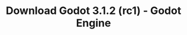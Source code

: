 ---
# Generated by /tools/generators/src/download_archive_generator !!! do not edit by hand !!!
title: 'Download Godot 3.1.2 (rc1) - Godot Engine'
type: 'download/archive'
name: '3.1.2'
flavor: 'rc1'
release_date: '2019-11-13T03:00:00-00:00'
release_notes: 'article/release-candidate-godot-3-1-2-rc-1/'
primaryPlatforms:
  - 'android.apk'
  - 'linux.64'
  - 'macos.universal'
  - 'windows.64'
  - 'linux_server.headless.64'
  - 'web'
  - 'templates'
links:
  android.apk:
    name: 'android.apk'
    title: 'Android'
    caption: 'APK Universal (ARM64 + ARMv7 + x86_64 + x86)'
    tags:
      - 'APK download'
      - 'ARM64/v7'
      - 'x86 (64 & 32 bit)'
    hosts:
      github_builds:
        regular: 'https://github.com/godotengine/godot-builds/releases/download/3.1.2-rc1/Godot_v3.1.2-rc1_android_editor.apk'
        mono: '#'
      github:
        regular: 'https://github.com/godotengine/godot/releases/download/3.1.2-rc1/Godot_v3.1.2-rc1_android_editor.apk'
        mono: '#'
  linux.64:
    name: 'linux.64'
    title: 'Linux'
    caption: 'Padrão (x86_64)'
    tags:
      - '64 bit'
    hosts:
      github_builds:
        regular: 'https://github.com/godotengine/godot-builds/releases/download/3.1.2-rc1/Godot_v3.1.2-rc1_x11.64.zip'
        mono: 'https://github.com/godotengine/godot-builds/releases/download/3.1.2-rc1/Godot_v3.1.2-rc1_mono_x11_64.zip'
      github:
        regular: 'https://github.com/godotengine/godot/releases/download/3.1.2-rc1/Godot_v3.1.2-rc1_x11.64.zip'
        mono: 'https://github.com/godotengine/godot/releases/download/3.1.2-rc1/Godot_v3.1.2-rc1_mono_x11_64.zip'
  macos.universal:
    name: 'macos.universal'
    title: 'macOS'
    caption: 'Universal (x86_64 + Silício da Apple)'
    tags:
      - 'Intel/Apple Silicon'
      - '64 bit'
    hosts:
      github_builds:
        regular: 'https://github.com/godotengine/godot-builds/releases/download/3.1.2-rc1/Godot_v3.1.2-rc1_osx.universal.zip'
        mono: 'https://github.com/godotengine/godot-builds/releases/download/3.1.2-rc1/Godot_v3.1.2-rc1_mono_osx.universal.zip'
      github:
        regular: 'https://github.com/godotengine/godot/releases/download/3.1.2-rc1/Godot_v3.1.2-rc1_osx.universal.zip'
        mono: 'https://github.com/godotengine/godot/releases/download/3.1.2-rc1/Godot_v3.1.2-rc1_mono_osx.universal.zip'
  windows.64:
    name: 'windows.64'
    title: 'Windows'
    caption: 'Padrão (x86_64)'
    tags:
      - '64 bit'
    hosts:
      github_builds:
        regular: 'https://github.com/godotengine/godot-builds/releases/download/3.1.2-rc1/Godot_v3.1.2-rc1_win64.exe.zip'
        mono: 'https://github.com/godotengine/godot-builds/releases/download/3.1.2-rc1/Godot_v3.1.2-rc1_mono_win64.zip'
      github:
        regular: 'https://github.com/godotengine/godot/releases/download/3.1.2-rc1/Godot_v3.1.2-rc1_win64.exe.zip'
        mono: 'https://github.com/godotengine/godot/releases/download/3.1.2-rc1/Godot_v3.1.2-rc1_mono_win64.zip'
  linux_server.headless.64:
    name: 'linux_server.headless.64'
    title: 'Linux Server'
    caption: 'Headless (x86_64)'
    tags:
      - '64 bit'
      - 'Headless'
    hosts:
      github_builds:
        regular: 'https://github.com/godotengine/godot-builds/releases/download/3.1.2-rc1/Godot_v3.1.2-rc1_linux_headless.64.zip'
        mono: 'https://github.com/godotengine/godot-builds/releases/download/3.1.2-rc1/Godot_v3.1.2-rc1_mono_linux_headless_64.zip'
      github:
        regular: 'https://github.com/godotengine/godot/releases/download/3.1.2-rc1/Godot_v3.1.2-rc1_linux_headless.64.zip'
        mono: 'https://github.com/godotengine/godot/releases/download/3.1.2-rc1/Godot_v3.1.2-rc1_mono_linux_headless_64.zip'
  web:
    name: 'web'
    title: 'Editor Web'
    caption: ''
    tags:
      - 'Self-hosted'
      - 'Cross-platform'
    hosts:
      github_builds:
        regular: 'https://github.com/godotengine/godot-builds/releases/download/3.1.2-rc1/Godot_v3.1.2-rc1_web_editor.zip'
        mono: '#'
      github:
        regular: 'https://github.com/godotengine/godot/releases/download/3.1.2-rc1/Godot_v3.1.2-rc1_web_editor.zip'
        mono: '#'
  linux.32:
    name: 'linux.32'
    title: 'Linux'
    caption: 'Padrão (x86)'
    tags:
      - '32 bit'
    hosts:
      github_builds:
        regular: 'https://github.com/godotengine/godot-builds/releases/download/3.1.2-rc1/Godot_v3.1.2-rc1_x11.32.zip'
        mono: 'https://github.com/godotengine/godot-builds/releases/download/3.1.2-rc1/Godot_v3.1.2-rc1_mono_x11_32.zip'
      github:
        regular: 'https://github.com/godotengine/godot/releases/download/3.1.2-rc1/Godot_v3.1.2-rc1_x11.32.zip'
        mono: 'https://github.com/godotengine/godot/releases/download/3.1.2-rc1/Godot_v3.1.2-rc1_mono_x11_32.zip'
  windows.32:
    name: 'windows.32'
    title: 'Windows'
    caption: 'Padrão (x86)'
    tags:
      - '32 bit'
    hosts:
      github_builds:
        regular: 'https://github.com/godotengine/godot-builds/releases/download/3.1.2-rc1/Godot_v3.1.2-rc1_win32.exe.zip'
        mono: 'https://github.com/godotengine/godot-builds/releases/download/3.1.2-rc1/Godot_v3.1.2-rc1_mono_win32.zip'
      github:
        regular: 'https://github.com/godotengine/godot/releases/download/3.1.2-rc1/Godot_v3.1.2-rc1_win32.exe.zip'
        mono: 'https://github.com/godotengine/godot/releases/download/3.1.2-rc1/Godot_v3.1.2-rc1_mono_win32.zip'
  linux_server.64:
    name: 'linux_server.64'
    title: 'Servidor Linux'
    caption: 'Padrão (x86_64)'
    tags:
      - '64 bit'
    hosts:
      github_builds:
        regular: 'https://github.com/godotengine/godot-builds/releases/download/3.1.2-rc1/Godot_v3.1.2-rc1_linux_server.64.zip'
        mono: 'https://github.com/godotengine/godot-builds/releases/download/3.1.2-rc1/Godot_v3.1.2-rc1_mono_linux_server_64.zip'
      github:
        regular: 'https://github.com/godotengine/godot/releases/download/3.1.2-rc1/Godot_v3.1.2-rc1_linux_server.64.zip'
        mono: 'https://github.com/godotengine/godot/releases/download/3.1.2-rc1/Godot_v3.1.2-rc1_mono_linux_server_64.zip'
  aar_library:
    name: 'aar_library'
    title: 'Biblioteca de AAR'
    caption: ''
    tags:
      - 'Android plugins'
      - 'Java'
      - 'Kotlin'
    hosts:
      github_builds:
        regular: 'https://github.com/godotengine/godot-builds/releases/download/3.1.2-rc1/godot-lib.3.1.2.rc1.release.aar'
        mono: 'https://github.com/godotengine/godot-builds/releases/download/3.1.2-rc1/godot-lib.3.1.2.rc1.mono.release.aar'
      github:
        regular: 'https://github.com/godotengine/godot/releases/download/3.1.2-rc1/godot-lib.3.1.2.rc1.release.aar'
        mono: 'https://github.com/godotengine/godot/releases/download/3.1.2-rc1/godot-lib.3.1.2.rc1.mono.release.aar'
  templates:
    name: 'templates'
    title: 'Modelos de exportação'
    caption: ''
    tags:
      - 'Utilizado para exportar os seus jogos para todas as plataformas suportadas'
    hosts:
      github_builds:
        regular: 'https://github.com/godotengine/godot-builds/releases/download/3.1.2-rc1/Godot_v3.1.2-rc1_export_templates.tpz'
        mono: 'https://github.com/godotengine/godot-builds/releases/download/3.1.2-rc1/Godot_v3.1.2-rc1_mono_export_templates.tpz'
      github:
        regular: 'https://github.com/godotengine/godot/releases/download/3.1.2-rc1/Godot_v3.1.2-rc1_export_templates.tpz'
        mono: 'https://github.com/godotengine/godot/releases/download/3.1.2-rc1/Godot_v3.1.2-rc1_mono_export_templates.tpz'
---